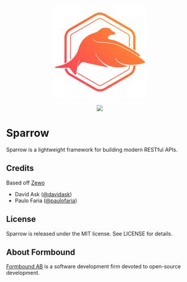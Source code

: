 <p align="center">
<img src="Images/header.png" width="250" />
<br />
<br />
<a href="https://github.com/Zewo/Venice"><img src="https://github.com/Zewo/Venice/blob/master/Images/badge.png?raw=true" height="80" /></a>
</p>

# Sparrow

Sparrow is a lightweight framework for building modern RESTful APIs.

## Credits

Based off [Zewo](https://github.com/Zewo)

- David Ask ([@davidask](https://github.com/davidask))
- Paulo Faria ([@paulofaria](https://github.com/paulofaria))

## License

Sparrow is released under the MIT license. See LICENSE for details.

## About Formbound

[Formbound AB](https://github.com/formbound) is a software development firm devoted to open-source development.
